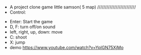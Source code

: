 - A project clone game little samson( 5 map)
/////////////////////////
- Control:
+ Enter: Start the game
+ D, F: turn off/on sound
+ left, right, up, down: move
+ C: shoot
+ X: jump
+ demo https://www.youtube.com/watch?v=YplGN75XjMo
